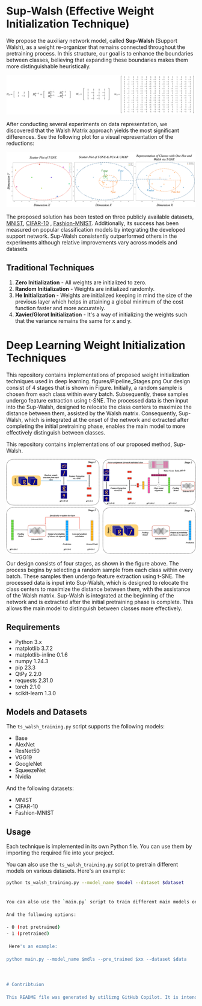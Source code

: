 # Sup-Walsh (Effective Weight Initialization Technique)

We propose the auxiliary network model, called  $\textbf{Sup-Walsh}$  (Support Walsh), as a weight re-organizer that remains connected throughout the pretraining process. In this structure, our goal is to enhance the boundaries between classes, believing that expanding these boundaries makes them more distinguishable heuristically.

![Walsh Matrix](figures/Walsh_Matrix.png)


After conducting several experiments on data representation, we discovered that the Walsh Matrix approach yields the most significant differences. See the following plot for a visual representation of the reductions: 

![Plot of Reductions](figures/Plot_of_Reductions.png)

The proposed solution has been tested on three publicly available datasets, [MNIST](http://yann.lecun.com/exdb/mnist/), [CIFAR-10](https://www.cs.toronto.edu/~kriz/cifar.html) , [Fashion-MNIST](https://github.com/zalandoresearch/fashion-mnist). Additionally, its success has been measured on popular classification models by integrating the developed support network. Sup-Walsh consistently outperformed others in the experiments although relative improvements vary across models and datasets


## Traditional Techniques

1. **Zero Initialization** - All weights are initialized to zero.
2. **Random Initialization** - Weights are initialized randomly.
3. **He Initialization** - Weights are initialized keeping in mind the size of the previous layer which helps in attaining a global minimum of the cost function faster and more accurately.
4. **Xavier/Glorot Initialization** - It's a way of initializing the weights such that the variance remains the same for x and y.


# Deep Learning Weight Initialization Techniques

This repository contains implementations of proposed weight initialization techniques used in deep learning. figures/Pipeline_Stages.png
Our design consist of 4 stages that is shown in Figure.  Initially, a random sample is chosen from each class within every batch. Subsequently, these samples undergo feature extraction using t-SNE. The processed data is then input into the Sup-Walsh, designed to relocate the class centers to maximize the distance between them, assisted by the Walsh matrix. Consequently, Sup-Walsh, which is integrated at the onset of the network and extracted after completing the initial pretraining phase, enables the main model to more effectively distinguish between classes. 

This repository contains implementations of our proposed method, Sup-Walsh. 

![Pipeline Stages](figures/Pipeline_Stages.png)

Our design consists of four stages, as shown in the figure above. The process begins by selecting a random sample from each class within every batch. These samples then undergo feature extraction using t-SNE. The processed data is input into Sup-Walsh, which is designed to relocate the class centers to maximize the distance between them, with the assistance of the Walsh matrix. Sup-Walsh is integrated at the beginning of the network and is extracted after the initial pretraining phase is complete. This allows the main model to distinguish between classes more effectively.

## Requirements

- Python 3.x
- matplotlib 3.7.2
- matplotlib-inline 0.1.6
- numpy 1.24.3
- pip  23.3
- QtPy 2.2.0
- requests 2.31.0
- torch 2.1.0
- scikit-learn 1.3.0

## Models and Datasets

The `ts_walsh_training.py` script supports the following models:

- Base
- AlexNet
- ResNet50
- VGG19
- GoogleNet
- SqueezeNet
- Nvidia

And the following datasets:

- MNIST
- CIFAR-10
- Fashion-MNIST

## Usage

Each technique is implemented in its own Python file. You can use them by importing the required file into your project.

You can also use the `ts_walsh_training.py` script to pretrain different models on various datasets. Here's an example:

```bash
python ts_walsh_training.py --model_name $model --dataset $dataset


You can also use the `main.py` script to train different main models on various datasets with or without Sup-Walsh.

And the following options:

- 0 (not pretrained)
- 1 (pretrained)

 Here's an example:

python main.py --model_name $mdls --pre_trained $xx --dataset $data



# Contribtuion

This README file was generated by utilizng GitHub Copilot. It is intended for contribution purposes.


